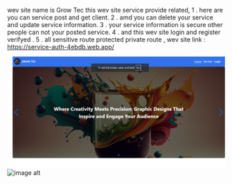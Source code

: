 
wev site name is Grow Tec this wev site service provide related,
1 . here are you can service post and get client.
2 . amd you can delete your service and update service information.
3 . your service information is secure other people  can not your posted service.
4 . and this wev site login and register verifyed .
5 . all sensitive route protected private route ,
wev site link : https://service-auth-4ebdb.web.app/


![image alt](https://github.com/ActiveShayun/service-provider-clients/blob/618728cfd238727835cbb76a33c353b05251b583/Screenshot%202025-02-05%20185350.png)
![image alt]([https://github.com/ActiveShayun/service-provider-clients/blob/618728cfd238727835cbb76a33c353b05251b583/Screenshot%202025-02-05%20185350.png](https://github.com/ActiveShayun/service-provider-clients/blob/47d5fa7ec0617e693de9e3031e6a7626b89b27e2/Screenshot%202025-02-05%20185417.png))
